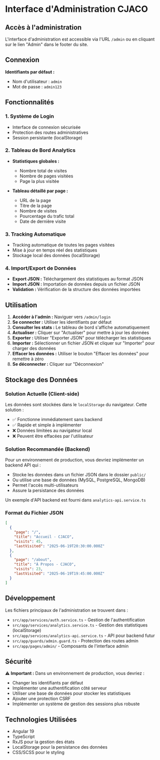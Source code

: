 # Interface d'Administration CJACO

## Accès à l'administration

L'interface d'administration est accessible via l'URL `/admin` ou en cliquant sur le lien "Admin" dans le footer du site.

## Connexion

**Identifiants par défaut :**
- Nom d'utilisateur : `admin`
- Mot de passe : `admin123`

## Fonctionnalités

### 1. Système de Login
- Interface de connexion sécurisée
- Protection des routes administratives
- Session persistante (localStorage)

### 2. Tableau de Bord Analytics
- **Statistiques globales :**
  - Nombre total de visites
  - Nombre de pages visitées
  - Page la plus visitée

- **Tableau détaillé par page :**
  - URL de la page
  - Titre de la page
  - Nombre de visites
  - Pourcentage du trafic total
  - Date de dernière visite

### 3. Tracking Automatique
- Tracking automatique de toutes les pages visitées
- Mise à jour en temps réel des statistiques
- Stockage local des données (localStorage)

### 4. Import/Export de Données
- **Export JSON :** Téléchargement des statistiques au format JSON
- **Import JSON :** Importation de données depuis un fichier JSON
- **Validation :** Vérification de la structure des données importées

## Utilisation

1. **Accéder à l'admin :** Naviguer vers `/admin/login`
2. **Se connecter :** Utiliser les identifiants par défaut
3. **Consulter les stats :** Le tableau de bord s'affiche automatiquement
4. **Actualiser :** Cliquer sur "Actualiser" pour mettre à jour les données
5. **Exporter :** Utiliser "Exporter JSON" pour télécharger les statistiques
6. **Importer :** Sélectionner un fichier JSON et cliquer sur "Importer" pour charger des données
7. **Effacer les données :** Utiliser le bouton "Effacer les données" pour remettre à zéro
8. **Se déconnecter :** Cliquer sur "Déconnexion"

## Stockage des Données

### Solution Actuelle (Client-side)
Les données sont stockées dans le `localStorage` du navigateur. Cette solution :
- ✅ Fonctionne immédiatement sans backend
- ✅ Rapide et simple à implémenter
- ❌ Données limitées au navigateur local
- ❌ Peuvent être effacées par l'utilisateur

### Solution Recommandée (Backend)
Pour un environnement de production, vous devriez implémenter un backend API qui :
- Stocke les données dans un fichier JSON dans le dossier `public/`
- Ou utilise une base de données (MySQL, PostgreSQL, MongoDB)
- Permet l'accès multi-utilisateurs
- Assure la persistance des données

Un exemple d'API backend est fourni dans `analytics-api.service.ts`

### Format du Fichier JSON
```json
[
  {
    "page": "/",
    "title": "Accueil - CJACO",
    "visits": 45,
    "lastVisited": "2025-06-19T20:30:00.000Z"
  },
  {
    "page": "/about",
    "title": "À Propos - CJACO",
    "visits": 23,
    "lastVisited": "2025-06-19T19:45:00.000Z"
  }
]
```

## Développement

Les fichiers principaux de l'administration se trouvent dans :
- `src/app/services/auth.service.ts` - Gestion de l'authentification
- `src/app/services/analytics.service.ts` - Gestion des statistiques (localStorage)
- `src/app/services/analytics-api.service.ts` - API pour backend futur
- `src/app/guards/admin.guard.ts` - Protection des routes admin
- `src/app/pages/admin/` - Composants de l'interface admin

## Sécurité

⚠️ **Important :** Dans un environnement de production, vous devriez :
- Changer les identifiants par défaut
- Implémenter une authentification côté serveur
- Utiliser une base de données pour stocker les statistiques
- Ajouter une protection CSRF
- Implémenter un système de gestion des sessions plus robuste

## Technologies Utilisées

- Angular 19
- TypeScript
- RxJS pour la gestion des états
- LocalStorage pour la persistance des données
- CSS/SCSS pour le styling
